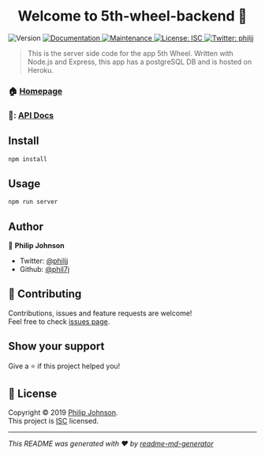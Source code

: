 <h1 align="center">Welcome to 5th-wheel-backend 👋</h1>
<p>
  <img alt="Version" src="https://img.shields.io/badge/version-1.0.0-blue.svg?cacheSeconds=2592000" />
  <a href="https://github.com/buildweek-5th-wheel/BE#readme">
    <img alt="Documentation" src="https://img.shields.io/badge/documentation-yes-brightgreen.svg" target="_blank" />
  </a>
  <a href="https://github.com/buildweek-5th-wheel/BE/graphs/commit-activity">
    <img alt="Maintenance" src="https://img.shields.io/badge/Maintained%3F-yes-green.svg" target="_blank" />
  </a>
  <a href="https://github.com/buildweek-5th-wheel/BE/blob/master/LICENSE">
    <img alt="License: ISC" src="https://img.shields.io/badge/License-ISC-yellow.svg" target="_blank" />
  </a>
  <a href="https://twitter.com/philjj">
    <img alt="Twitter: philjj" src="https://img.shields.io/twitter/follow/philjj.svg?style=social" target="_blank" />
  </a>
</p>

> This is the server side code for the app 5th Wheel. Written with Node.js and Express, this app has a postgreSQL DB and is hosted on Heroku.

### 🏠 [Homepage](https://bw-5th-wheel.herokuapp.com/)
### :page_facing_up:: [API Docs](https://documenter.getpostman.com/view/8573861/SVfMTWGg)


## Install

```sh
npm install
```

## Usage

```sh
npm run server
```

## Author

👤 **Philip Johnson**

* Twitter: [@philjj](https://twitter.com/philjj)
* Github: [@phil7j](https://github.com/phil7j)

## 🤝 Contributing

Contributions, issues and feature requests are welcome!<br />Feel free to check [issues page](https://github.com/buildweek-5th-wheel/BE/issues).

## Show your support

Give a ⭐️ if this project helped you!

## 📝 License

Copyright © 2019 [Philip Johnson](https://github.com/phil7j).<br />
This project is [ISC](https://github.com/buildweek-5th-wheel/BE/blob/master/LICENSE) licensed.

***
_This README was generated with ❤️ by [readme-md-generator](https://github.com/kefranabg/readme-md-generator)_
